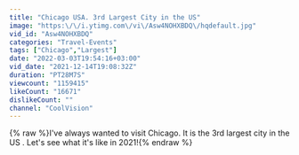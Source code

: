 ```yaml
---
title: "Chicago USA. 3rd Largest City in the US"
image: "https:\/\/i.ytimg.com\/vi\/Asw4NOHXBDQ\/hqdefault.jpg"
vid_id: "Asw4NOHXBDQ"
categories: "Travel-Events"
tags: ["Chicago","Largest"]
date: "2022-03-03T19:54:16+03:00"
vid_date: "2021-12-14T19:08:32Z"
duration: "PT28M7S"
viewcount: "1159415"
likeCount: "16671"
dislikeCount: ""
channel: "CoolVision"
---
```

{% raw %}I've always wanted to visit Chicago. It is the 3rd largest city in the US . Let's see what it's like in 2021!{% endraw %}
